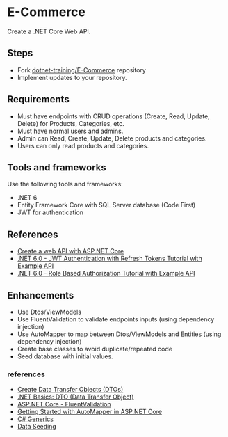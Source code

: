 # E-Commerce

Create a .NET Core Web API.

## Steps
- Fork [dotnet-training/E-Commerce](https://github.com/dotnet-training/E-Commerce) repository
- Implement updates to your repository. 

## Requirements
- Must have endpoints with CRUD operations (Create, Read, Update, Delete) for Products, Categories, etc.
- Must have normal users and admins.
- Admin can Read, Create, Update, Delete products and categories.
- Users can only read products and categories.


## Tools and frameworks
Use the following tools and frameworks:
- .NET 6
- Entity Framework Core with SQL Server database (Code First)
- JWT for authentication

## References
- [Create a web API with ASP.NET Core](https://docs.microsoft.com/en-us/aspnet/core/tutorials/first-web-api?view=aspnetcore-6.0&tabs=visual-studio)
- [.NET 6.0 - JWT Authentication with Refresh Tokens Tutorial with Example API](https://jasonwatmore.com/post/2022/01/24/net-6-jwt-authentication-with-refresh-tokens-tutorial-with-example-api)
- [.NET 6.0 - Role Based Authorization Tutorial with Example API](https://jasonwatmore.com/post/2022/02/18/net-6-role-based-authorization-tutorial-with-example-api)


## Enhancements
- Use Dtos/ViewModels
- Use FluentValidation to validate endpoints inputs (using dependency injection)
- Use AutoMapper to map between Dtos/ViewModels and Entities (using dependency injection)
- Create base classes to avoid duplicate/repeated code
- Seed database with initial values.

### references
- [Create Data Transfer Objects (DTOs)](https://docs.microsoft.com/en-us/aspnet/web-api/overview/data/using-web-api-with-entity-framework/part-5)
- [.NET Basics: DTO (Data Transfer Object)](https://www.telerik.com/blogs/dotnet-basics-dto-data-transfer-object)
- [ASP.NET Core - FluentValidation](https://docs.fluentvalidation.net/en/latest/aspnet.html)
- [Getting Started with AutoMapper in ASP.NET Core](https://code-maze.com/automapper-net-core/)
- [C# Generics](https://www.tutorialsteacher.com/csharp/csharp-generics)
- [Data Seeding](https://docs.microsoft.com/en-us/ef/core/modeling/data-seeding)

